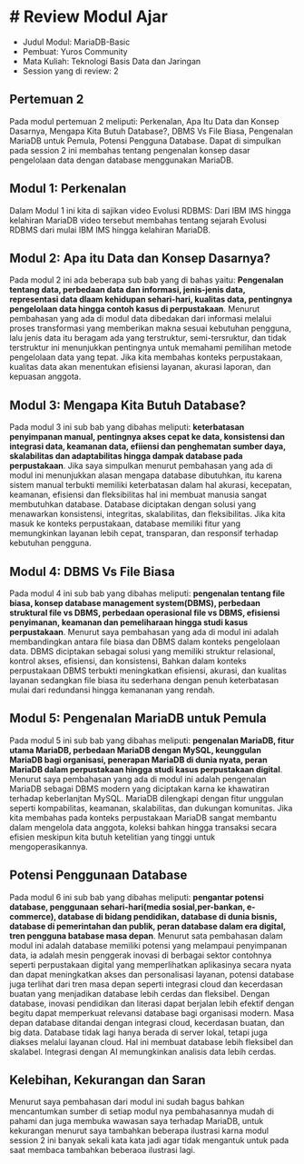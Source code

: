 # # Review Modul Ajar
- Judul Modul: MariaDB-Basic
- Pembuat: Yuros Community
- Mata Kuliah: Teknologi Basis Data dan Jaringan
- Session yang di review: 2

## Pertemuan 2

Pada modul pertemuan 2 meliputi: Perkenalan, Apa Itu Data dan Konsep Dasarnya, Mengapa Kita Butuh Database?, DBMS Vs File Biasa, Pengenalan MariaDB untuk Pemula, Potensi Pengguna Database. Dapat di simpulkan pada session 2 ini membahas tentang pengenalan konsep dasar pengelolaan data dengan database menggunakan MariaDB.

## Modul 1: Perkenalan

Dalam Modul 1 ini kita di sajikan video Evolusi RDBMS: Dari IBM IMS hingga kelahiran MariaDB video tersebut membahas tentang sejarah Evolusi RDBMS dari mulai IBM IMS hingga kelahiran MariaDB.

## Modul 2: Apa itu Data dan Konsep Dasarnya?

Pada modul 2 ini ada beberapa sub bab yang di bahas yaitu: **Pengenalan tentang data, perbedaan data dan informasi, jenis-jenis data, representasi data dlaam kehidupan sehari-hari, kualitas data, pentingnya pengelolaan data hingga contoh kasus di perpustakaan**. Menurut pembahasan yang ada di modul data dibedakan dari informasi melalui proses transformasi yang memberikan makna sesuai kebutuhan pengguna, lalu jenis data itu beragam ada yang terstruktur, semi-tersruktur, dan tidak terstruktur ini menunjukkan pentingnya untuk memahami pemilihan metode pengelolaan data yang tepat. Jika kita membahas konteks perpustakaan, kualitas data akan menentukan efisiensi layanan, akurasi laporan, dan kepuasan anggota.

## Modul 3: Mengapa Kita Butuh Database?

Pada modul 3 ini sub bab yang dibahas meliputi: **keterbatasan penyimpanan manual, pentingnya akses cepat ke data, konsistensi dan integrasi data, keamanan data, efiiensi dan penghematan sumber daya, skalabilitas dan adaptabilitas hingga  dampak database pada perpustakaan**. Jika saya simpulkan menurut pembahasan yang ada di modul ini menunjukkan alasan mengapa database dibutuhkan, itu karena sistem manual terbukti memiliki keterbatasan dalam hal akurasi, kecepatan, keamanan, efisiensi dan fleksibilitas hal ini membuat manusia sangat membutuhkan database. Database diciptakan dengan solusi yang menawarkan konsistensi, integritas, skalabilitas, dan fleksibilitas. Jika kita masuk ke  konteks perpustakaan, database memiliki fitur yang memungkinkan layanan lebih cepat, transparan, dan responsif terhadap kebutuhan pengguna.

## Modul 4: DBMS Vs File Biasa

Pada modul 4 ini sub bab yang dibahas meliputi: **pengenalan tentang file biasa, konsep database management system(DBMS), perbedaan struktural file vs DBMS, perbedaan operasional file vs DBMS, efisiensi penyimanan, keamanan dan pemeliharaan hingga studi kasus perpustakaan**. Menurut saya pembahasan yang ada di modul ini adalah membandingkan antara file biasa dan DBMS dalam konteks pengelolaan data. DBMS diciptakan sebagai solusi yang memiliki struktur relasional, kontrol akses, efisiensi, dan konsistensi, Bahkan dalam konteks perpustakaan DBMS terbukti meningkatkan efisiensi, akurasi, dan kualitas layanan sedangkan file biasa itu sederhana dengan penuh keterbatasan mulai dari redundansi hingga kemananan yang rendah.

## Modul 5: Pengenalan MariaDB untuk Pemula

Pada modul 5 ini sub bab yang dibahas meliputi: **pengenalan MariaDB, fitur utama MariaDB, perbedaan MariaDB dengan MySQL, keunggulan MariaDB bagi organisasi, penerapan MariaDB di dunia nyata, peran MariaDB dalam perpustakaan hingga studi kasus perpustakaan digital**. Menurut saya pembahasan yang ada di modul ini adalah pengenalan MariaDB sebagai DBMS modern yang diciptakan karna ke khawatiran terhadap keberlanjtan MySQL. MariaDB dilengkapi dengan fitur unggulan seperti kompabilitas, keamanan, skalabilitas, dan dukungan komunitas. Jika kita membahas pada konteks perpustakaan MariaDB sangat membantu dalam mengelola data anggota, koleksi bahkan hingga transaksi secara efisien meskipun kita butuh ketelitian yang tinggi untuk mengoperasikannya.

## Potensi Penggunaan Database
Pada modul 6 ini sub bab yang dibahas meliputi:
**pengantar potensi database, penggunaan sehari-hari(media sosial,per-bankan, e-commerce), database di bidang pendidikan, database di dunia bisnis, database di pemerintahan dan publik, peran database dalam era digital, tren pengguna batabase masa depan**. Menurut sata pembahasan dalam modul ini adalah database memiliki potensi yang melampaui penyimpanan data, ia adalah mesin penggerak inovasi di berbagai sektor contohnya seperti perpustakaan digital yang memperlihatkan aplikasinya secara nyata dan dapat meningkatkan akses dan personalisasi layanan, potensi database juga terlihat dari tren masa depan seperti integrasi cloud dan kecerdasan buatan yang menjadikan database lebih cerdas dan fleksibel. Dengan database, inovasi pendidikan dan literasi dapat berjalan lebih efektif dengan begitu dapat memperkuat relevansi database bagi organisasi modern. Masa depan database ditandai dengan integrasi cloud, kecerdasan buatan, dan big data. Database tidak lagi hanya berada di server lokal, tetapi juga diakses melalui layanan cloud. Hal ini membuat database lebih fleksibel dan skalabel. Integrasi dengan AI memungkinkan analisis data lebih cerdas. 

## Kelebihan, Kekurangan dan Saran

Menurut saya pembahasan dari modul ini sudah bagus bahkan mencantumkan sumber di setiap modul nya pembahasannya mudah di pahami dan juga membuka wawasan saya terhadap MariaDB, untuk kekurangan menurut saya tambahkan beberapa ilustrasi karna modul session 2 ini banyak sekali kata kata jadi agar tidak mengantuk untuk pada saat membaca tambahkan beberaoa ilustrasi lagi.


